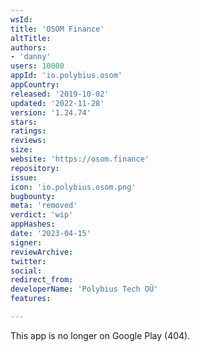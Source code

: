 ```yaml
---
wsId: 
title: 'OSOM Finance'
altTitle: 
authors:
- 'danny'
users: 10000
appId: 'io.polybius.osom'
appCountry: 
released: '2019-10-02'
updated: '2022-11-28'
version: '1.24.74'
stars: 
ratings: 
reviews: 
size: 
website: 'https://osom.finance'
repository: 
issue: 
icon: 'io.polybius.osom.png'
bugbounty: 
meta: 'removed'
verdict: 'wip'
appHashes: 
date: '2023-04-15'
signer: 
reviewArchive: 
twitter: 
social: 
redirect_from: 
developerName: 'Polybius Tech OÜ'
features: 

---
```


This app is no longer on Google Play (404).
